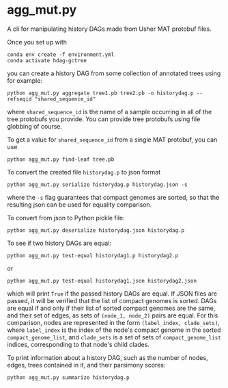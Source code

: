 agg_mut.py
==========

A cli for manipulating history DAGs made from Usher MAT protobuf files.

Once you set up with

```
conda env create -f environment.yml
conda activate hdag-gctree
```

you can create a history DAG from some collection of annotated trees using for example:

```
python agg_mut.py aggregate tree1.pb tree2.pb -o historydag.p --refseqid "shared_sequence_id"
```

where `shared_sequence_id` is the name of a sample occurring in all of the tree protobufs you provide. You can provide tree protobufs using file globbing of course.

To get a value for `shared_sequence_id` from a single MAT protobuf, you can use

```
python agg_mut.py find-leaf tree.pb
```

To convert the created file `historydag.p` to json format

```
python agg_mut.py serialize historydag.p historydag.json -s
```

where the `-s` flag guarantees that compact genomes are sorted, so that the resulting json can be used for equality comparison.

To convert from json to Python pickle file:

```
python agg_mut.py deserialize historydag.json historydag.p
```

To see if two history DAGs are equal:
```
python agg_mut.py test-equal historydag1.p historydag2.p
```

or

```
python agg_mut.py test-equal historydag1.json historydag2.json
```

which will print `True` if the passed history DAGs are equal.
If JSON files are passed, it will be verified that the list of compact genomes is sorted. DAGs are equal if and only if their list of sorted compact genomes are the same, and their set of edges, as sets of `(node_1, node_2)` pairs are equal. For this comparison, nodes are represented in the form `(label_index, clade_sets)`, where `label_index` is the index of the node's compact genome in the sorted `compact_genome_list`, and `clade_sets` is a set of sets of `compact_genome_list` indices, corresponding to that node's child clades.


To print information about a history DAG, such as the number of nodes, edges, trees contained in it, and their parsimony scores:

```
python agg_mut.py summarize historydag.p
```
